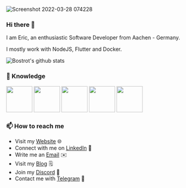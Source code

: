 ![Screenshot 2022-03-28 074228](https://user-images.githubusercontent.com/7342321/160333721-70753bbf-c8b1-403b-8425-0597f21e5047.png)


### Hi there 👋

I am Eric, an enthusiastic Software Developer from Aachen - Germany.

I mostly work with NodeJS, Flutter and Docker.

![Bostrot's github stats](https://github-readme-stats.vercel.app/api?username=bostrot&count_private=true)
<!--
**bostrot/bostrot** is a ✨ _special_ ✨ repository because its `README.md` (this file) appears on your GitHub profile.

Here are some ideas to get you started:

- 🔭 I’m currently working on ...
- 🌱 I’m currently learning ...
- 👯 I’m looking to collaborate on ...
- 🤔 I’m looking for help with ...
- 💬 Ask me about ...
- 📫 How to reach me: ...
- 😄 Pronouns: ...
- ⚡ Fun fact: ...
-->
### 📖 Knowledge

<!--![node](https://img.shields.io/badge/node-%3E%3D%206.0.0-brightgreen)-->

<p float="left">
  <a><img src="https://nodejs.org/static/images/logos/nodejs-new-pantone-black.svg" height="70"></img></a>
  <a><img src="https://cdn-images-1.medium.com/max/1200/1*5-aoK8IBmXve5whBQM90GA.png" height="70"></img></a>
  <a><img src="https://duckduckgo.com/i/39ece087.png" height="70"></img></a>
  <a><img src="https://www.docker.com/sites/default/files/d8/2019-07/Moby-logo.png" height="70"></img></a>
  <a><img src="https://duckduckgo.com/i/2474f7d4.png" height="70"></img></a>
</p>


### 📫 How to reach me

- Visit my [Website](https://bostrot.com) 🌐
- Connect with me on [LinkedIn](https://www.linkedin.com/in/erictrenkel/) 👤
- Write me an [Email](mailto:github@bostrot.com) ✉️
- Visit my [Blog](https://senpai.club) 🗒
- Join my [Discord](https://discord.gg/fZvGq3D) 🎲
- Contact me with [Telegram](http://t.me/bostrot_bot) 🤖
